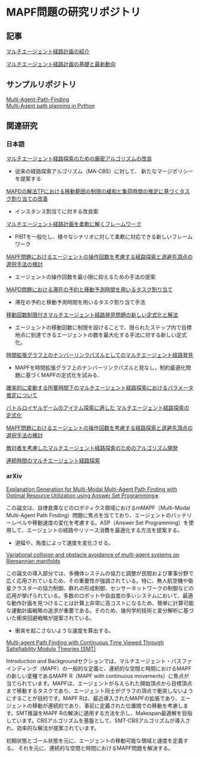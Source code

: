 # MAPF問題の研究リポジトリ

## 記事
[マルチエージェント経路計画の紹介](https://kei18.github.io/note/posts/mapf-tutorial/)

[マルチエージェント経路計画の基礎と最新動向](https://speakerdeck.com/ssii/ssii2023-os3-02)

## サンプルリポジトリ

[Multi-Agent-Path-Finding](https://github.com/GavinPHR/Multi-Agent-Path-Finding)  
[Multi-Agent path planning in Python](https://github.com/atb033/multi_agent_path_planning)

## 関連研究

### 日本語

[マルチエージェント経路探索のための厳密アルゴリズムの改良](https://www.jstage.jst.go.jp/article/pjsai/JSAI2022/0/JSAI2022_1N1GS503/_pdf/-char/ja)  

- 従来の経路探索アルゴリズム（MA-CBS）に対して、
新たなマージポリシーを提案する

[MAPDの解法TPにおける移動範囲の制限の緩和と集荷時間の推定に基づくタスク割り当ての改善](https://www.jstage.jst.go.jp/article/tjsai/37/3/37_37-3_A-L84/_pdf)

- インスタンス割当てに対する改良案

[マルチエージェント経路計画を柔軟に解くフレームワーク](https://ipsj.ixsq.nii.ac.jp/ej/?action=repository_uri&item_id=214826&file_id=1&file_no=1)

- PIBTを一般化し、様々なシナリオに対して柔軟に対応できる新しいフレームワーク

[MAPF問題におけるエージェントの操作回数を考慮する経路探索と退避先頂点の選択手法の検討](https://www.ieice.org/publications/conferences/summary.php?id=CONF0000129704&expandable=0&ConfCd=2021G&session_num=D-8&lecture_number=D-8-5&year=2021&conf_type=G)

- エージェントの操作回数を最小限に抑えるための手法の提案

[MAPD問題における滞在の予約と移動予測時間を用いるタスク割り当て](https://www.ieice.org/publications/conference-FIT-DVDs/FIT2020/data/pdf/F-033.pdf)

- 滞在の予約と移動予測時間を用いるタスク割り当て手法

[移動回数制限付きマルチエージェント経路発見問題の新しい定式化と解法](https://www.jstage.jst.go.jp/article/pjsai/JSAI2020/0/JSAI2020_2N4OS17a02/_pdf/-char/ja)

- エージェントの移動回数に制限を設けることで、限られたステップ内で目標地点に到達できるエージェントの数を最大化する手法に対する新しい定式化。

[時間拡張グラフ上のナンバーリンクパズルとしてのマルチエージェント経路発見](https://ipsj.ixsq.nii.ac.jp/ej/?action=repository_action_common_download&item_id=188687&item_no=1&attribute_id=1&file_no=1)

- MAPFを時間拡張グラフ上のナンバーリンクパズルと見なし，制約最適化問題に基づくMAPFの定式化を試みる．


[確率的に変動する所要時間下のマルチエージェント経路探索におけるパラメータ推定について](https://www.jstage.jst.go.jp/article/pjsai/JSAI2023/0/JSAI2023_2F4GS504/_article/-char/ja/)

[バトルロイヤルゲームのアイテム探索に適した マルチエージェント経路探索の定式化](https://gamescience.jp/2022/Paper/Shibayama_2022.pdf)

[MAPF問題におけるエージェントの操作回数を考慮する経路探索と退避先頂点の選択手法の検討](https://jglobal.jst.go.jp/detail?JGLOBAL_ID=202102220906834186)

[敵対者を考慮したマルチエージェント経路探索のためのアルゴリズム開発](https://kaken.nii.ac.jp/ja/grant/KAKENHI-PROJECT-17K12744/)

[連続時間のマルチエージェント経路探索](https://www.sciencedirect.com/science/article/pii/S0004370222000029?via%3Dihub)

### arXiv

[Explanation Generation for Multi-Modal Multi-Agent Path Finding with Optimal Resource Utilization using Answer Set Programming∗](https://arxiv.org/abs/2008.03573)

この論文は、自律倉庫などのロボティクス領域におけるmMAPF（Multi-Modal Multi-Agent Path Finding）問題に焦点を当てており、エージェントのバッテリーレベルや移動速度の変化を考慮する。ASP（Answer Set Programming）を使用して、エージェントの経路やリソース消費を最適化する方法を提案する。
- 道幅や、角度によって速度を変化させる。

[Variational collision and obstacle avoidance of multi-agent systems on Riemannian manifolds](https://arxiv.org/abs/1910.04995)

この論文の導入部分では、多機体システムの協力と調整が民間および軍事分野で広く応用されているため、その重要性が強調されている。特に、無人航空機や衛星クラスターの協力制御、群れの形成制御、センサーネットワークの制御などの応用が挙げられている。多数のロボットや自由度の多いシステムにおいて、最適な動作計画を見つけることは計算上非常に高コストになるため、簡単に計算可能な運動計画戦略の追求が重要である。そのため、幾何学的技術と変分解析に基づいた衝突回避戦略が提案されている。
- 衝突を起こさないような速度を算出する。

[Multi-agent Path Finding with Continuous Time Viewed Through Satisfiability Modulo Theories (SMT)](https://arxiv.org/abs/1903.09820)

Introduction and Backgroundセクションでは、マルチエージェント・パスファインディング（MAPF）の一般的な定義と、連続的な空間と時間におけるMAPFの新しい変種であるMAPF R（MAPF with continuous movements）に焦点が当てられています。MAPFは、エージェントが与えられた開始頂点から目標頂点まで移動するタスクであり、エージェント同士がグラフの頂点で衝突しないようにすることが目的です。MAPF Rは、最近導入されたMAPFの拡張であり、エージェントの移動が連続的であり、事前に定義された位置間での移動を考慮します。SMT推論をMAPF Rの解決に適用する方法を示し、Makespan最適解を目指しています。CBSアルゴリズムを基盤として、SMT-CBSアルゴリズムが導入され、効率的な解法が提案されています。

初期状態とゴール状態を元に、エージェントの移動可能な領域と速度を定義する。
それを元に、連続的な空間と時間におけるMAPF問題を解決する。
